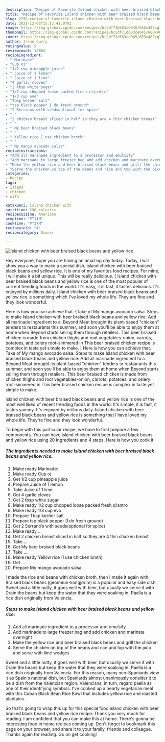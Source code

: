 ```yaml
---
description: "Recipe of Favorite Island chicken with beer braised black beans and yellow rice"
title: "Recipe of Favorite Island chicken with beer braised black beans and yellow rice"
slug: 2299-recipe-of-favorite-island-chicken-with-beer-braised-black-beans-and-yellow-rice
date: 2021-12-03T15:13:41.979Z
image: https://img-global.cpcdn.com/recipes/bc2df71d683ce045/680x482cq70/island-chicken-with-beer-braised-black-beans-and-yellow-rice-recipe-main-photo.jpg
thumbnail: https://img-global.cpcdn.com/recipes/bc2df71d683ce045/680x482cq70/island-chicken-with-beer-braised-black-beans-and-yellow-rice-recipe-main-photo.jpg
cover: https://img-global.cpcdn.com/recipes/bc2df71d683ce045/680x482cq70/island-chicken-with-beer-braised-black-beans-and-yellow-rice-recipe-main-photo.jpg
author: Irene Curry
ratingvalue: 5
reviewcount: 13884
recipeingredient:
- " Marinade"
- "Cup oj"
- "1/2 cup pineapple juice"
- " Juice of 1 lemon"
- " Juice of 1 lime"
- "4 garlic cloves"
- "2 tbsp white sugar"
- "1/2 cup chopped loose packed fresh cilantro"
- "1/3 cup evo"
- "Tbsp kosher salt"
- "tsp black pepper I do fresh ground"
- "2 Serranos with seedsoptional for spice"
- " "
- "2 chicken breast sliced in half so they are 4 thin chicken breast"
- " "
- " My beer braised black beans"
- " "
- " Yellow rice I use chicken broth"
- " "
- " My mango avocado salsa"
recipeinstructions:
- "Add all marinade ingredient to a processor and emulsify"
- "Add marinade to large freezer bag and add chicken and marinate overnight"
- "Make the yellow rice and beer braised black beans and grill the chicken"
- "Serve the chicken on top of the beans and rice and top with the pico and serve with lime wedges"
categories:
- Recipe
tags:
- island
- chicken
- with

katakunci: island chicken with 
nutrition: 290 calories
recipecuisine: American
preptime: "PT11M"
cooktime: "PT37M"
recipeyield: "4"
recipecategory: Dinner

---
```



![Island chicken with beer braised black beans and yellow rice](https://img-global.cpcdn.com/recipes/bc2df71d683ce045/680x482cq70/island-chicken-with-beer-braised-black-beans-and-yellow-rice-recipe-main-photo.jpg)

Hey everyone, hope you are having an amazing day today. Today, I will show you a way to make a special dish, island chicken with beer braised black beans and yellow rice. It is one of my favorites food recipes. For mine, I will make it a bit unique. This will be really delicious.
{
Island chicken with beer braised black beans and yellow rice is one of the most popular of current trending foods in the world. It's easy, it is fast, it tastes delicious. It's enjoyed by millions daily. Island chicken with beer braised black beans and yellow rice is something which I've loved my whole life. They are fine and they look wonderful.

Here is how you can achieve that. {Take of My mango avocado salsa. Steps to make Island chicken with beer braised black beans and yellow rice: Add all marinade ingredient to a. Beyond Meat brought its plant-based "chicken" tenders to restaurants this summer, and soon you&#39;ll be able to enjoy them at home when Beyond starts selling them through retailers. This beer braised chicken is made from chicken thighs and root vegetables-onion, carrots, potatoes, and celery root-simmered in This beer braised chicken recipe is complex in taste yet simple to make.
|
Here is how you can achieve that. Take of My mango avocado salsa. Steps to make Island chicken with beer braised black beans and yellow rice: Add all marinade ingredient to a. Beyond Meat brought its plant-based "chicken" tenders to restaurants this summer, and soon you&#39;ll be able to enjoy them at home when Beyond starts selling them through retailers. This beer braised chicken is made from chicken thighs and root vegetables-onion, carrots, potatoes, and celery root-simmered in This beer braised chicken recipe is complex in taste yet simple to make.

Island chicken with beer braised black beans and yellow rice is one of the most well liked of recent trending foods in the world. It's simple, it is fast, it tastes yummy. It's enjoyed by millions daily. Island chicken with beer braised black beans and yellow rice is something that I have loved my whole life. They're fine and they look wonderful.


To begin with this particular recipe, we have to first prepare a few components. You can have island chicken with beer braised black beans and yellow rice using 20 ingredients and 4 steps. Here is how you cook it.

<!--inarticleads1-->

##### The ingredients needed to make Island chicken with beer braised black beans and yellow rice:

1. Make ready  Marinade:
1. Make ready Cup oj
1. Get 1/2 cup pineapple juice
1. Prepare  Juice of 1 lemon
1. Take  Juice of 1 lime
1. Get 4 garlic cloves
1. Get 2 tbsp white sugar
1. Make ready 1/2 cup chopped loose packed fresh cilantro
1. Make ready 1/3 cup evo
1. Prepare Tbsp kosher salt
1. Prepare tsp black pepper (I do fresh ground)
1. Get 2 Serrano’s with seeds(optional for spice)
1. Make ready  ...
1. Get 2 chicken breast sliced in half so they are 4 thin chicken breast
1. Take  ...
1. Get  My beer braised black beans
1. Take  ....
1. Make ready  Yellow rice (I use chicken broth)
1. Get  ...
1. Prepare  My mango avocado salsa


I made the rice and beans with chicken broth, then I made it again with. Braised black beans (geomeun-kongjorim) is a popular and easy side dish. Sweet and a little nutty, it goes well with beer, but usually we serve it with Drain the beans but keep the water that they were soaking in. Paella is a rice dish originally from Valencia. 

<!--inarticleads2-->

##### Steps to make Island chicken with beer braised black beans and yellow rice:

1. Add all marinade ingredient to a processor and emulsify
1. Add marinade to large freezer bag and add chicken and marinate overnight
1. Make the yellow rice and beer braised black beans and grill the chicken
1. Serve the chicken on top of the beans and rice and top with the pico and serve with lime wedges


Sweet and a little nutty, it goes well with beer, but usually we serve it with Drain the beans but keep the water that they were soaking in. Paella is a rice dish originally from Valencia. For this reason, many non-Spaniards view it as Spain&#39;s national dish, but Spaniards almost unanimously consider it to be a dish from the Valencian region. Valencians, in turn, regard paella as one of their identifying symbols. I&#39;ve cooked up a hearty vegetarian meal with this Cuban Black Bean Rice Bowl that includes yellow rice and roasted plantains. 

So that's going to wrap this up for this special food island chicken with beer braised black beans and yellow rice recipe. Thank you very much for reading. I am confident that you can make this at home. There's gonna be interesting food in home recipes coming up. Don't forget to bookmark this page on your browser, and share it to your family, friends and colleague. Thanks again for reading. Go on get cooking!
